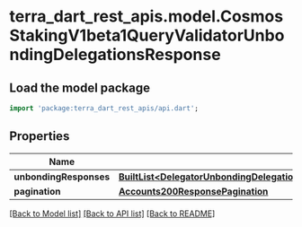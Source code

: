 # terra_dart_rest_apis.model.CosmosStakingV1beta1QueryValidatorUnbondingDelegationsResponse

## Load the model package
```dart
import 'package:terra_dart_rest_apis/api.dart';
```

## Properties
Name | Type | Description | Notes
------------ | ------------- | ------------- | -------------
**unbondingResponses** | [**BuiltList&lt;DelegatorUnbondingDelegations200ResponseUnbondingResponsesInner&gt;**](DelegatorUnbondingDelegations200ResponseUnbondingResponsesInner.md) |  | [optional] 
**pagination** | [**Accounts200ResponsePagination**](Accounts200ResponsePagination.md) |  | [optional] 

[[Back to Model list]](../README.md#documentation-for-models) [[Back to API list]](../README.md#documentation-for-api-endpoints) [[Back to README]](../README.md)


